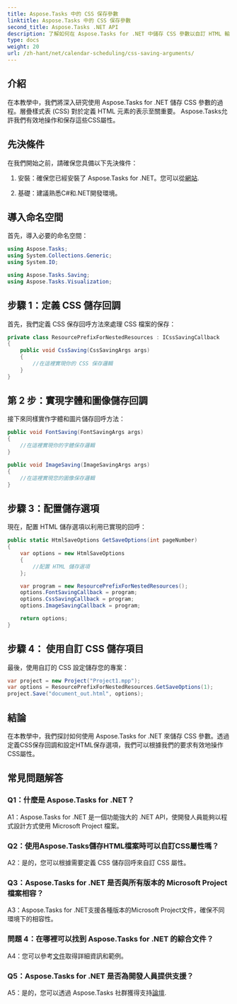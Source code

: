 ```yaml
---
title: Aspose.Tasks 中的 CSS 保存參數
linktitle: Aspose.Tasks 中的 CSS 保存參數
second_title: Aspose.Tasks .NET API
description: 了解如何在 Aspose.Tasks for .NET 中儲存 CSS 參數以自訂 HTML 輸出。透過客製化 CSS 設定增強演示效果。
type: docs
weight: 20
url: /zh-hant/net/calendar-scheduling/css-saving-arguments/
---
```

## 介紹

在本教學中，我們將深入研究使用 Aspose.Tasks for .NET 儲存 CSS 參數的過程。層疊樣式表 (CSS) 對於定義 HTML 元素的表示至關重要。 Aspose.Tasks允許我們有效地操作和保存這些CSS屬性。

## 先決條件

在我們開始之前，請確保您具備以下先決條件：

1. 安裝：確保您已經安裝了 Aspose.Tasks for .NET。您可以從[網站](https://releases.aspose.com/tasks/net/).

2. 基礎：建議熟悉C#和.NET開發環境。

## 導入命名空間

首先，導入必要的命名空間：

```csharp
using Aspose.Tasks;
using System.Collections.Generic;
using System.IO;

using Aspose.Tasks.Saving;
using Aspose.Tasks.Visualization;

```
## 步驟 1：定義 CSS 儲存回調

首先，我們定義 CSS 保存回呼方法來處理 CSS 檔案的保存：

```csharp
private class ResourcePrefixForNestedResources : ICssSavingCallback
{
    public void CssSaving(CssSavingArgs args)
    {
        //在這裡實現你的 CSS 保存邏輯
    }
}
```

## 第 2 步：實現字體和圖像儲存回調

接下來同樣實作字體和圖片儲存回呼方法：

```csharp
public void FontSaving(FontSavingArgs args)
{
    //在這裡實現你的字體保存邏輯
}

public void ImageSaving(ImageSavingArgs args)
{
    //在這裡實現您的圖像保存邏輯
}
```

## 步驟 3：配置儲存選項

現在，配置 HTML 儲存選項以利用已實現的回呼：

```csharp
public static HtmlSaveOptions GetSaveOptions(int pageNumber)
{
    var options = new HtmlSaveOptions
    {
        //配置 HTML 儲存選項
    };

    var program = new ResourcePrefixForNestedResources();
    options.FontSavingCallback = program;
    options.CssSavingCallback = program;
    options.ImageSavingCallback = program;

    return options;
}
```

## 步驟 4： 使用自訂 CSS 儲存項目

最後，使用自訂的 CSS 設定儲存您的專案：

```csharp
var project = new Project("Project1.mpp");
var options = ResourcePrefixForNestedResources.GetSaveOptions(1);
project.Save("document_out.html", options);
```

## 結論

在本教學中，我們探討如何使用 Aspose.Tasks for .NET 來儲存 CSS 參數。透過定義CSS保存回調和設定HTML保存選項，我們可以根據我們的要求有效地操作CSS屬性。

## 常見問題解答

### Q1：什麼是 Aspose.Tasks for .NET？

A1：Aspose.Tasks for .NET 是一個功能強大的 .NET API，使開發人員能夠以程式設計方式使用 Microsoft Project 檔案。

### Q2：使用Aspose.Tasks儲存HTML檔案時可以自訂CSS屬性嗎？

A2：是的，您可以根據需要定義 CSS 儲存回呼來自訂 CSS 屬性。

### Q3：Aspose.Tasks for .NET 是否與所有版本的 Microsoft Project 檔案相容？

A3：Aspose.Tasks for .NET支援各種版本的Microsoft Project文件，確保不同環境下的相容性。

### 問題 4：在哪裡可以找到 Aspose.Tasks for .NET 的綜合文件？

 A4：您可以參考[文件](https://reference.aspose.com/tasks/net/)取得詳細資訊和範例。

### Q5：Aspose.Tasks for .NET 是否為開發人員提供支援？

 A5：是的，您可以透過 Aspose.Tasks 社群獲得支持[論壇](https://forum.aspose.com/c/tasks/15).